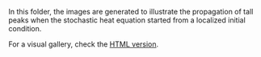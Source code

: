 In this folder, the images are generated to illustrate the propagation of tall peaks when the stochastic heat equation started from a localized initial condition.

For a visual gallery, check the [HTML version](./index.html).
